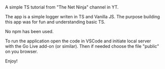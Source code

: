A simple TS tutorial from "The Net Ninja" channel in YT. 

The app is a simple logger writen in TS and Vanilla JS. The purpose building this app was for fun and understanding basic TS. 

No npm has been used.

To run the application open the code in VSCode and initiate local server with the Go Live add-on (or similar). Then if needed choose the file "public" on you browser.

Enjoy!